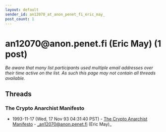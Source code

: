```yaml
---
layout: default
sender_id: an12070_at_anon_penet_fi_eric_may_
post_count: 1
---
```


# an12070<span>@</span>anon.penet.fi (Eric May) (1 post)

_Be aware that many list participants used multiple email addresses over their time active on the list. As such this page may not contain all threads available._

## Threads

### The Crypto Anarchist Manifesto
+ 1993-11-17 (Wed, 17 Nov 93 04:31:40 PST) - [The Crypto Anarchist Manifesto](/archive/1993/11/1ce5a8107dfbe33b25875b37e6982b737c598cc229091f668e3498cdeb60560a) - _an12070@anon.penet.fi (Eric May)_

